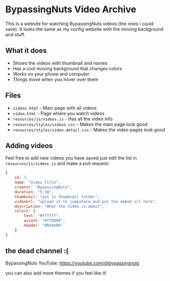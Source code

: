 # BypassingNuts Video Archive

This is a website for watching BypassingNuts videos (the ones i could save). It looks the same as my config website with the moving background and stuff.

## What it does

- Shows the videos with thumbnail and names
- Has a cool moving background that changes colors
- Works on your phone and computer
- Things move when you hover over them

## Files

- `videos.html` - Main page with all videos
- `video.html` - Page where you watch videos
- `resources/js/videos.js` - Has all the video info
- `resources/styles/videos.css` - Makes the main page look good
- `resources/styles/video-detail.css` - Makes the video pages look good

## Adding videos

Feel free to add new videos you have saved just edit the list in `resources/js/videos.js` and make a pull request:

```javascript
{
    id: 7,
    name: "Video Title",
    creator: "BypassingNuts",
    duration: "5:30",
    thumbnail: "put in thumbnail folder",
    videoUrl: "upload it to jumpshare and put the embed url here",
    description: "What the video is about",
    colors: {
        text: "#ffffff",
        accent: "#ff0000",
        header: "#0e8a00"
    }
}
```

## the dead channel :(

BypassingNuts YouTube: https://youtube.com/@bypassingnuts

you can also add more themes if you feel like it!

